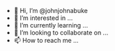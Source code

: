 - 👋 Hi, I’m @johnjohnabuke
- 👀 I’m interested in ...
- 🌱 I’m currently learning ...
- 💞️ I’m looking to collaborate on ...
- 📫 How to reach me ...

<!---
johnjohnabuke/johnjohnabuke is a ✨ special ✨ repository because its `README.md` (this file) appears on your GitHub profile.
You can click the Preview link to take a look at your changes.
--->
